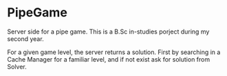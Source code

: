 # PipeGame
Server side for a pipe game.
This is a B.Sc in-studies porject during my second year.

For a given game level, the server returns a solution. First by searching in a Cache Manager for a familiar level, and if not exist ask for solution from Solver.
